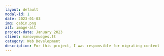 ```yaml
---
layout: default
modal-id: 1
date: 2023-01-03
img: cabin.png
alt: image-alt
project-date: January 2023
client: manovynuoges.lt
category: Web Development
description: For this project, I was responsible for migrating content from an old website to a new platform. I also updated the component versions and the PHP version to ensure optimal performance and security. As part of the upgrade, I mounted a new theme, which required significant customization to maintain the website's brand identity. Throughout the migration process, I made sure that all website links stayed the same, which was crucial to avoid broken links and preserve the site's SEO rankings. <a href="https://manovynuoges.lt/)">manovynuoges.lt</a>
---
```

